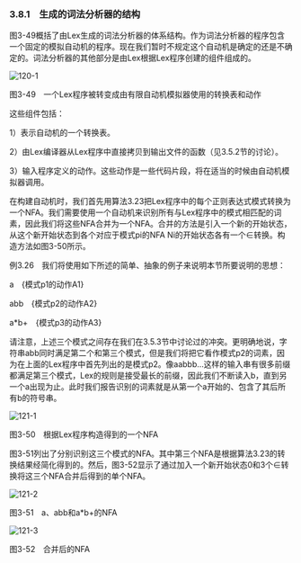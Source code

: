 ### 3.8.1　生成的词法分析器的结构

图3-49概括了由Lex生成的词法分析器的体系结构。作为词法分析器的程序包含一个固定的模拟自动机的程序。现在我们暂时不规定这个自动机是确定的还是不确定的。词法分析器的其他部分是由Lex根据Lex程序创建的组件组成的。

![120-1](../Images/image04117.jpeg)

图3-49　一个Lex程序被转变成由有限自动机模拟器使用的转换表和动作

这些组件包括：

1）表示自动机的一个转换表。

2）由Lex编译器从Lex程序中直接拷贝到输出文件的函数（见3.5.2节的讨论）。

3）输入程序定义的动作。这些动作是一些代码片段，将在适当的时候由自动机模拟器调用。

在构建自动机时，我们首先用算法3.23把Lex程序中的每个正则表达式模式转换为一个NFA。我们需要使用一个自动机来识别所有与Lex程序中的模式相匹配的词素，因此我们将这些NFA合并为一个NFA。合并的方法是引入一个新的开始状态，从这个新开始状态到各个对应于模式pi的NFA Ni的开始状态各有一个∈转换。构造方法如图3-50所示。

例3.26　我们将使用如下所述的简单、抽象的例子来说明本节所要说明的思想：

a　{模式p1的动作A1}

abb　{模式p2的动作A2}

a*b+　{模式p3的动作A3}

请注意，上述三个模式之间存在我们在3.5.3节中讨论过的冲突。更明确地说，字符串abb同时满足第二个和第三个模式，但是我们将把它看作模式p2的词素，因为在上面的Lex程序中首先列出的是模式p2。像aabbb…这样的输入串有很多前缀都满足第三个模式，Lex的规则是接受最长的前缀，因此我们不断读入b，直到另一个a出现为止。此时我们报告识别的词素就是从第一个a开始的、包含了其后所有b的符号串。

![121-1](../Images/image04118.jpeg)

图3-50　根据Lex程序构造得到的一个NFA

图3-51列出了分别识别这三个模式的NFA。其中第三个NFA是根据算法3.23的转换结果经简化得到的。然后，图3-52显示了通过加入一个新开始状态0和3个∈转换将这三个NFA合并后得到的单个NFA。

![121-2](../Images/image04119.jpeg)

图3-51　a、abb和a*b+的NFA

![121-3](../Images/image04120.jpeg)

图3-52　合并后的NFA